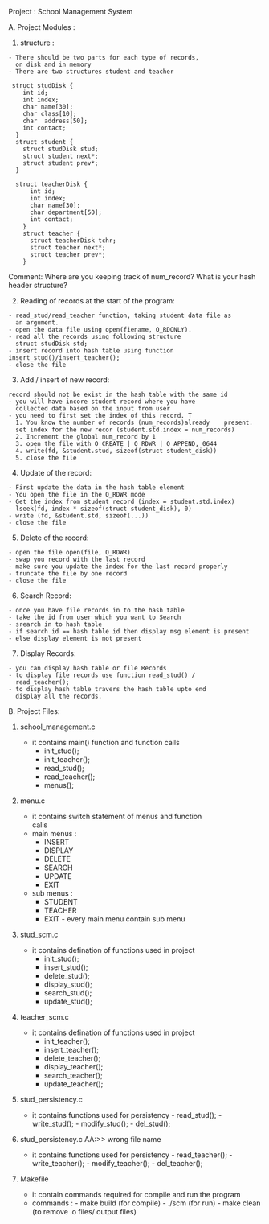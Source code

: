 Project : School Management System

A. Project Modules :
  1. structure :

    - There should be two parts for each type of records,   
      on disk and in memory
    - There are two structures student and teacher

     struct studDisk {
        int id;
        int index;
        char name[30];
        char class[10];
        char  address[50];
        int contact;
      }
      struct student {
        struct studDisk stud;
        struct student next*;
        struct student prev*;
      }

      struct teacherDisk {
          int id;
          int index;
          char name[30];
          char department[50];
          int contact;
        }
        struct teacher {
          struct teacherDisk tchr;
          struct teacher next*;
          struct teacher prev*;
        }

  Comment: Where are you keeping track of num_record? What is your hash header structure?

  2. Reading of records at the start of the program:

    - read_stud/read_teacher function, taking student data file as
      an argument.
    - open the data file using open(fiename, O_RDONLY).
    - read all the records using following structure
      struct studDisk std;
    - insert record into hash table using function insert_stud()/insert_teacher();
    - close the file

  3. Add / insert of new record:

    record should not be exist in the hash table with the same id
    - you will have incore student record where you have
      collected data based on the input from user
    - you need to first set the index of this record. T
      1. You know the number of records (num_records)already    present.
      set index for the new recor (student.std.index = num_records)
      2. Increment the global num_record by 1
      3. open the file with O_CREATE | O_RDWR | O_APPEND, 0644
      4. write(fd, &student.stud, sizeof(struct student_disk))
      5. close the file

  4. Update of the record:

    - First update the data in the hash table element
    - You open the file in the O_RDWR mode
    - Get the index from student record (index = student.std.index)
    - lseek(fd, index * sizeof(struct student_disk), 0)
    - write (fd, &student.std, sizeof(...))
    - close the file

  5. Delete of the record:

    - open the file open(file, O_RDWR)
    - swap you record with the last record
    - make sure you update the index for the last record properly
    - truncate the file by one record
    - close the file        

  6. Search Record:

    - once you have file records in to the hash table
    - take the id from user which you want to Search
    - srearch in to hash table
    - if search id == hash table id then display msg element is present
    - else display element is not present

  7. Display Records:

    - you can display hash table or file Records
    - to display file records use function read_stud() /
      read_teacher();
    - to display hash table travers the hash table upto end
      display all the records.

B. Project Files:  

  1. school_management.c
     - it contains main() function and function calls
          - init_stud();
          - init_teacher();
          - read_stud();
          - read_teacher();
          - menus();
  2. menu.c
     - it contains switch statement of menus and function     
       calls
     - main menus :
          - INSERT
          - DISPLAY
          - DELETE
          - SEARCH
          - UPDATE
          - EXIT
     - sub menus :
          - STUDENT
          - TEACHER
          - EXIT
    - every main menu contain sub menu

  3. stud_scm.c
     - it contains defination of functions used in project
          - init_stud();
          - insert_stud();
          - delete_stud();
          - display_stud();
          - search_stud();
          - update_stud();

  4. teacher_scm.c
     - it contains defination of functions used in project
          - init_teacher();
          - insert_teacher();
          - delete_teacher();
          - display_teacher();
          - search_teacher();
          - update_teacher();

 5. stud_persistency.c
    - it contains functions used for persistency
          - read_stud();
          - write_stud();
          - modify_stud();
          - del_stud();

 6. stud_persistency.c AA:>> wrong file name
    - it contains functions used for persistency
          - read_teacher();
          - write_teacher();
          - modify_teacher();
          - del_teacher();

 7. Makefile
    - it contain commands required for compile and run the
      program
    - commands :
          - make build (for compile)
          - ./scm (for run)
          - make clean (to remove .o files/ output files)
